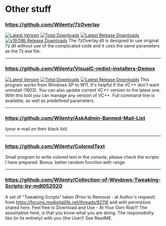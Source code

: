 # Other stuff

### https://github.com/Wilenty/7zOverlay
[![Latest Version](https://img.shields.io/github/release/Wilenty/7zOverlay.svg)](https://github.com/Wilenty/7zOverlay/releases/latest)
[![Total Downloads](https://img.shields.io/github/downloads/Wilenty/7zOverlay/total.svg)](https://github.com/Wilenty/7zOverlay/releases)
[![Latest Release Downloads](https://img.shields.io/github/downloads/Wilenty/7zOverlay/latest/total.svg)](https://github.com/Wilenty/7zOverlay/releases/latest)
[![v19.09b Release Downloads](https://img.shields.io/github/downloads/Wilenty/7zOverlay/v19.09b/total.svg)](https://github.com/Wilenty/7zOverlay/releases/v19.09b)
The 7zOverlay.dll is designed to use original 7z.dll without use of the complicated code and it uses the same parameters as the 7z.exe file.

---
### https://github.com/Wilenty/VisualC-redist-installers-Demos
[![Latest Version](https://img.shields.io/github/release/Wilenty/VisualC-redist-installers-Demos.svg)](https://github.com/Wilenty/VisualC-redist-installers-Demos/releases/latest)
[![Total Downloads](https://img.shields.io/github/downloads/Wilenty/VisualC-redist-installers-Demos/total.svg)](https://github.com/Wilenty/VisualC-redist-installers-Demos/releases)
[![Latest Release Downloads](https://img.shields.io/github/downloads/Wilenty/VisualC-redist-installers-Demos/latest/total.svg)](https://github.com/Wilenty/VisualC-redist-installers-Demos/releases/latest)
This program works from Windows XP to W11. It's helpful if the VC++ don't want uninstall (1603). You can also update current VC++ version to the latest one. With this tool you can manage any version of VC++. Full command-line is available, as well as predefined parameters.

---
### https://github.com/Wilenty/AskAdmin-Banned-Mail-List
(your e-mail on their black list)

---
### https://github.com/Wilenty/ColoredText
Small program to write colored text in the console, please check the scripts I have prepared. Bonus: better random function with range.

---
### https://github.com/Wilenty/Collection-of-Windows-Tweaking-Scripts-by-mdl052020
A set of "Tweaking Scripts" taken (Prior to Removal - at Author's request) from https://forums.mydigitallife.net/threads/82116 and with permission shared here. Feel free to Download and Use - At Your Own Risk!!! The assumption here, is that you know what you are doing. The responsibility lies (in its entirety) with you (the User)! See ReadME.
